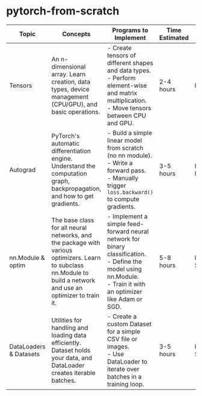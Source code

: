 # pytorch-from-scratch

| Topic                 | Concepts                                                                                           | Programs to Implement                                                                                                            | Time Estimated | Status        |
|-----------------------|----------------------------------------------------------------------------------------------------|----------------------------------------------------------------------------------------------------------------------------------|---------------|--------------|
| Tensors               | An n-dimensional array. Learn creation, data types, device management (CPU/GPU), and basic operations. | - Create tensors of different shapes and data types.<br>- Perform element-wise and matrix multiplication.<br>- Move tensors between CPU and GPU. | 2-4 hours     | Done         |
| Autograd              | PyTorch's automatic differentiation engine. Understand the computation graph, backpropagation, and how to get gradients. | - Build a simple linear model from scratch (no nn module).<br>- Write a forward pass.<br>- Manually trigger `loss.backward()` to compute gradients. | 3-5 hours     | In Progress  |
| nn.Module & optim     | The base class for all neural networks, and the package with various optimizers. Learn to subclass nn.Module to build a network and use an optimizer to train it. | - Implement a simple feed-forward neural network for binary classification.<br>- Define the model using nn.Module.<br>- Train it with an optimizer like Adam or SGD. | 5-8 hours     | Not Started  |
| DataLoaders & Datasets| Utilities for handling and loading data efficiently. Dataset holds your data, and DataLoader creates iterable batches. | - Create a custom Dataset for a simple CSV file or images.<br>- Use DataLoader to iterate over batches in a training loop.   | 3-5 hours     | Not Started  |
